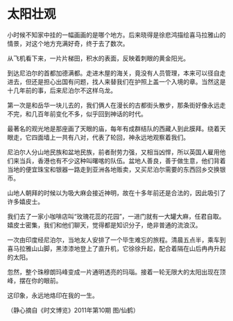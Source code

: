 # 太阳壮观

小时候不知家中挂的一幅画画的是哪个地方。后来晓得是徐悲鸿描绘喜马拉雅山的情景，对这个地方充满好奇，终于去了数次。 

从飞机看下来，一片片梯田，积水的表面，反映着刺眼的黄金阳光。 

到达尼泊尔的首都加德满都。走进木屋的海关，竟没有人员管理，本来可以径自走进去，但还是担心出国有问题，找人来替我们在护照上盖一个入境的章。当然这是十几年前的事，后来尼泊尔不这样乌龙。 

第一次是和岳华一块儿去的，我们俩人在漫长的古都街头散步，那条街好像永远走不完，和几百年前变化不多，似乎回到神话的时代。 

最著名的观光地是那座画了天眼的庙，每年有成群结队的西藏人到此膜拜。绕着天眼走，它四面墙上一共有八对，代表了轮回，神永远地观察着我们。 

尼泊尔人分山地民族和盆地民族，前者耐劳力强，又相当凶悍，所以英国人雇用他们来当兵，香港也有不少这种叫曙喀的队伍。盆地人善良，善于做生意，他们背着当地的便宜珠宝和银器一路走到亚洲各地贩卖，又买尼泊尔需要的东西回乡交换银币。 

山地人朝拜的时候以为吸大麻会接近神明，故在十多年前还是合法的，因此吸引了许多嬉皮士。 

我们去了一家小咖啡店叫“玫瑰花蕊的花园”，一进门就有一大罐大麻，任君自取。嬉皮士密集，我们和他们聊天，觉得都是知识分子，绝非普通的流浪汉。 

一次由印度经尼泊尔，当地友人安排了一个毕生难忘的旅程。清晨五点半，乘车到喜马拉雅山山脚，黑漆漆地登上了直升机，它徐徐升起，配合着隔在山后冉冉升起的太阳。 

忽然，整个珠穆朗玛峰变成一片通明透亮的玛瑙。接着一轮无限大的太阳出现在顶峰，摆在你的眼前。 

这印象，永远地烙印在我的一生。 

（静心摘自《时文博览》2011年第10期 图/仙鹤）